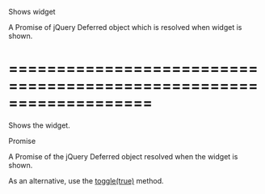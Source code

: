 <!--**
/*-------------------------------------------
    Auto-generated file. Do not modify.
-------------------------------------------

**-->
<!--d-->
Shows widget
<!--/d-->
<!--rd-->A Promise of jQuery Deferred object which is resolved when widget is shown.<!--/rd-->
===================================================================
===================================================================

<!--shortDescription-->
Shows the widget.
<!--/shortDescription-->

<!--returnType-->Promise<!--/returnType-->
<!--returnDescription-->
A Promise of the jQuery Deferred object resolved when the widget is shown.
<!--/returnDescription-->

<!--fullDescription-->
As an alternative, use the [toggle(true)](/Documentation/ApiReference/UI_Widgets/dxActionSheet/Methods/#toggleshowing) method.
<!--/fullDescription-->